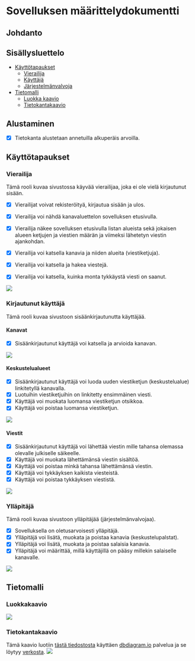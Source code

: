 # Sovelluksen määrittelydokumentti

## Johdanto

## Sisällysluettelo
 * [Käyttötapaukset](#käyttötapaukset)
   + [Vierailija](#vierailija)
   + [Käyttäjä](#kirjautunut-käyttäjä)
   + [Järjestelmänvalvoja](#järjestelmänvalvoja)
 * [Tietomalli](#tietomalli)
    + [Luokka kaavio](#luokkakaavio)
    + [Tietokantakaavio](#tietokantakaavio)


## Alustaminen
- [x] Tietokanta alustetaan annetuilla alkuperäis arvoilla.

## Käyttötapaukset

### Vierailija
Tämä rooli kuvaa sivustossa käyvää vierailijaa, joka ei ole vielä kirjautunut sisään.

- [x] Vierailijat voivat rekisteröityä, kirjautua sisään ja ulos.
- [x] Vierailija voi nähdä kanavaluettelon sovelluksen etusivulla.
- [x] Vierailija näkee sovelluksen etusivulla listan alueista sekä
      jokaisen alueen ketjujen ja viestien määrän ja viimeksi lähetetyn viestin ajankohdan.

- [x] Vierailija voi katsella kanavia ja niiden alueita (viestiketjuja).
- [x] Vierailija voi katsella ja hakea viestejä.
- [x] Vierailija voi katsella, kuinka monta tykkäystä viesti on saanut.

<img src = "./img/use-cases/visitor-fi.jpg">

### Kirjautunut käyttäjä
Tämä rooli kuvaa sivustoon sisäänkirjautunutta käyttäjää.

#### Kanavat
- [x] Sisäänkirjautunut käyttäjä voi katsella ja arvioida kanavan.

<img src = "./img/use-cases/user-browse-fi.jpg">

#### Keskustelualueet
- [x] Sisäänkirjautunut käyttäjä voi luoda uuden viestiketjun (keskustelualue) linkitetyllä kanavalla.
- [x] Luotuihin viestiketjuihin on linkitetty ensimmäinen viesti.
- [x] Käyttäjä voi muokata luomansa viestiketjun otsikkoa.
- [x] Käyttäjä voi poistaa luomansa viestiketjun.

<img src = "./img/use-cases/user-threads-fi.jpg">


#### Viestit
- [x] Sisäänkirjautunut käyttäjä voi lähettää viestin mille tahansa olemassa olevalle julkiselle säikeelle.
- [x] Käyttäjä voi muokata lähettämänsä viestin sisältöä.
- [x] Käyttäjä voi poistaa minkä tahansa lähettämänsä viestin.
- [x] Käyttäjä voi tykkäyksen kaikista viesteistä.
- [x] Käyttäjä voi poistaa tykkäyksen viestistä.

<img src = "./img/use-cases/user-msg-fi.jpg">

### Ylläpitäjä
Tämä rooli kuvaa sivustoon ylläpitäjää (järjestelmänvalvojaa).

- [x] Sovelluksella on oletusarvoisesti ylläpitäjä.
- [x] Ylläpitäjä voi lisätä, muokata ja poistaa kanavia (keskustelupalstat).
- [x] Ylläpitäjä voi lisätä, muokata ja poistaa salaisia ​​kanavia.
- [x] Ylläpitäjä voi määrittää, millä käyttäjillä on pääsy millekin salaiselle kanavalle.

<img src = "./img/use-cases/admin-fi.jpg">

## Tietomalli

### Luokkakaavio
<img src = "./img/data/class.jpg">

### Tietokantakaavio
Tämä kaavio luotiin [tästä tiedostosta](./database-diagram.txt) käyttäen [dbdiagram.io](dbdiagram.io) palvelua ja
se löytyy [verkosta](https://dbdiagram.io/d/60b2812bb29a09603d171c27).
<img src = "./img/data/database.png">